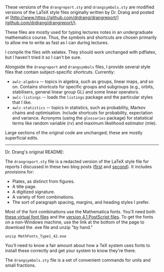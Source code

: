 These versions of the `drangreport.sty` and `drangsymbols.sty` are modified versions of the LaTeX style files originally written by Dr. Drang and posted at [http://www.https://github.com/drdrang/drangreport/](github.com/drdrang/drangreport/).

These files are mostly used for typing lectures notes in an undergraduate mathematics course. Thus, the symbols and shortcuts are chosen primarily to allow me to write as fast as I can during lectures.

I compile the files with xelatex. They should work unchanged with pdflatex, but I haven't tried it so I can't be sure.

Alongside the `drangreport` and `drangsymbols` files, I provide several style files that contain subject-specific shortcuts. Currently:

* `awlc-algebra` -- topics in algebra, such as groups, linear maps, and so on. Contains shortcuts for specific groups and subgroups (e.g., orbits, stabilisers, general linear group GL) and some linear operators.
* `awlc-listings` -- loads the `listings` package and the particular styles that I like.
* `awlc-statistics` -- topics in statistics, such as probability, Markov chains and optimisation. Include shortcuts for probability, expectation and variance. Acronyms (using the `glossaries` package) for statistical terms like random variable (rv) and maximum likelihood estimator (mle).

Large sections of the original code are unchanged; these are mostly superficial edits.

<hr />

Dr. Drang's original README:

The `drangreport.sty` file is a redacted version of the LaTeX style file for reports I discussed in these two blog posts ([first][1] and [second][2]). It includes provisions for:

* Plates, as distinct from figures.
* A title page.
* A digitized signature.
* A variety of font combinations.
* The sort of paragraph spacing, margins, and heading styles I prefer.

Most of the font combinations use the Mathematica fonts. You'll need both [these virtual font files][3] and the [version 4.1 PostScript files][4]. To get the fonts on a non-Windows machine, use the link at the bottom of the page to download the .exe file and unzip "by hand."

    unzip MathFonts_Type1_42.exe

You'll need to know a fair amount about how a TeX system uses fonts to install these correctly and get your system to know they're there.

The `drangsymbols.sty` file is a set of convenient commands for units and small fractions.


[1]: http://www.leancrew.com/all-this/2011/04/text-files-and-me-part-3/
[2]: http://www.leancrew.com/all-this/2011/04/text-files-and-me-part-3-5/
[3]: http://library.wolfram.com/infocenter/MathSource/3200/
[4]: http://support.wolfram.com/technotes/fonts/windows/latestfonts.html

